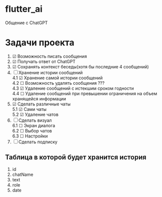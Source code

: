 # flutter_ai

Общение с ChatGPT


# Задачи проекта
1. &#9745; Возможность писать сообщения 
2. &#9745; Получать ответ от ChatGPT 
3. &#9745; Сохранять контекст беседы(хотя бы последние 4 сообщений) 
4. &#9744; Хранение истории сообщений  
4.1 &#9745; Хранение самой истории сообщений   
4.2 &#9744; Возможность удалять сообщения ???  
4.3 &#9745; Удаление сообщений с истекшим сроком годности  
4.4 &#9744; Удаление сообщений при превышении ограничения на объем хранящейся информации
5. &#9745; Сделать различные чаты  
5.1 &#9745; Сами чаты  
5.2 &#9745; Удаление чатов
6. &#9744; Сделать визуал  
6.1 &#9744; Экран диалога  
6.2 &#9744; Выбор чатов  
6.3 &#9744; Настройки  
7. &#9744; Сделать подписку


## Таблица в которой будет хранится история
1. id
2. chatName
3. text
4. role
5. date